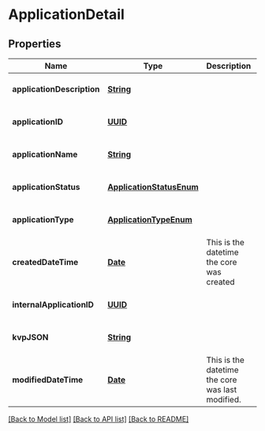 # ApplicationDetail
## Properties

Name | Type | Description | Notes
------------ | ------------- | ------------- | -------------
**applicationDescription** | [**String**](string.md) |  | [optional] [default to null]
**applicationID** | [**UUID**](UUID.md) |  | [optional] [default to null]
**applicationName** | [**String**](string.md) |  | [optional] [default to null]
**applicationStatus** | [**ApplicationStatusEnum**](ApplicationStatusEnum.md) |  | [optional] [default to null]
**applicationType** | [**ApplicationTypeEnum**](ApplicationTypeEnum.md) |  | [optional] [default to null]
**createdDateTime** | [**Date**](DateTime.md) | This is the datetime the core was created | [optional] [default to null]
**internalApplicationID** | [**UUID**](UUID.md) |  | [optional] [default to null]
**kvpJSON** | [**String**](string.md) |  | [optional] [default to null]
**modifiedDateTime** | [**Date**](DateTime.md) | This is the datetime the core was last modified. | [optional] [default to null]

[[Back to Model list]](../README.md#documentation-for-models) [[Back to API list]](../README.md#documentation-for-api-endpoints) [[Back to README]](../README.md)


